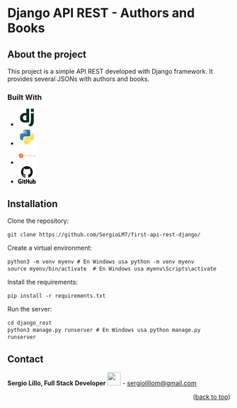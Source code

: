 # Django API REST - Authors and Books

## About the project
This project is a simple API REST developed with Django framework. It provides several JSONs with authors and books.

### Built With

* <img src="https://github.com/devicons/devicon/blob/master/icons/django/django-plain.svg"  title="Django" alt="Django" width="40" height="40"/>&nbsp;
* <img src="https://github.com/devicons/devicon/blob/master/icons/python/python-original.svg" title="Python" alt="Python" width="40" height="40"/>&nbsp;
* <img src="https://github.com/devicons/devicon/blob/master/icons/postman/postman-original-wordmark.svg" title="postman" alt="postman" width="40" height="40"/>&nbsp;
* <img src="https://github.com/devicons/devicon/blob/master/icons/github/github-original-wordmark.svg" title="github" alt="github" width="40" height="40"/>&nbsp;

## Installation
Clone the repository:

```
git clone https://github.com/SergioLM7/first-api-rest-django/

```

Create a virtual environment:
```
python3 -m venv myenv # En Windows usa python -m venv myenv
source myenv/bin/activate  # En Windows usa myenv\Scripts\activate
```

Install the requirements:
```
pip install -r requirements.txt
```
Run the server:
```
cd django_rest
python3 manage.py runserver # En Windows usa python manage.py runserver
```
## Contact

**Sergio Lillo, Full Stack Developer**
<a href="https://www.linkedin.com/in/lillosergio/" target="_blank"> <img src="https://upload.wikimedia.org/wikipedia/commons/thumb/8/81/LinkedIn_icon.svg/1200px-LinkedIn_icon.svg.png" width=30px, height=30px/></a> - sergiolillom@gmail.com

<p align="right">(<a href="#readme-top">back to top</a>)</p>
